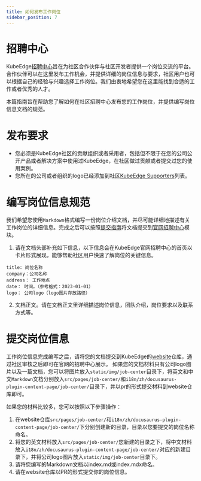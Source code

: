 ```yaml
---
title: 如何发布工作岗位
sidebar_position: 7
---
```


# 招聘中心

KubeEdge[招聘中心](https://kubeedge.io/zh/job-center/)旨在为社区合作伙伴与社区开发者提供一个岗位交流的平台。合作伙伴可以在这里发布工作机会，并提供详细的岗位信息与要求，社区用户也可以根据自己的经验与兴趣选择工作岗位。我们由衷地希望您在这里能找到合适的工作或者优秀的人才。

本篇指南旨在帮助您了解如何在社区招聘中心发布您的工作岗位，并提供编写岗位信息文档的规范。

# 发布要求

- 您必须是KubeEdge社区的贡献组织或者采用者，包括但不限于在您的公司公开产品或者解决方案中使用过KubeEdge，在社区做过贡献或者提交过您的使用案例。
- 您所在的公司或者组织的logo已经添加到社区[KubeEdge Supporters](https://kubeedge.io/#supporters)列表。


# 编写岗位信息规范

我们希望您使用`Markdown`格式编写一份岗位介绍文档，并尽可能详细地描述有关工作岗位的详细信息。完成之后可以按照[提交指南](#提交岗位信息)将文档提交到[官网招聘中心](https://github.com/kubeedge/website/tree/master/src/pages/job-center)模块。

1.  请在文档头部补充如下信息，以下信息会在KubeEdge官网招聘中心的首页以卡片形式展现，能够帮助社区用户快速了解岗位的关键信息。

```
title: 岗位名称
company：公司名称
address： 工作地点
date： 时间。（参考格式：2023-01-01）
logo： 公司logo（logo图片存放路径）
```

2.  文档正文。请在文档正文里详细描述岗位信息，团队介绍，岗位要求以及联系方式等。

# 提交岗位信息

工作岗位信息完成编写之后，请将您的文档提交到KubeEdge的[website](https://github.com/kubeedge/website)仓库，通过社区审核之后即可在官网的招聘中心展示。
如果您的文档材料只有公司logo图片以及一篇文档，您可以将图片放入`static/img/job-center`目录下，将英文和中文`Markdown`文档分别放入`src/pages/job-center/`和`i18n/zh/docusaurus-plugin-content-page/job-center/`目录下，并以pr的形式提交材料到website仓库即可。

如果您的材料比较多，您可以按照以下步骤操作：

1.  在website仓库`src/pages/job-center/`和`i18n/zh/docusaurus-plugin-content-page/job-center/`下分别创建新的目录，目录以您要提交的岗位名称命名。
2.  将您的英文材料放入`src/pages/job-center/`您新建的目录之下，将中文材料放入`i18n/zh/docusaurus-plugin-content-page/job-center/`对应的新建目录下，并将公司logo图片放入`static/img/job-center`目录下。
3.  请将您编写的Markdown文档以index.md或index.mdx命名。
4.  请在website仓库以PR的形式提交你的岗位信息。
